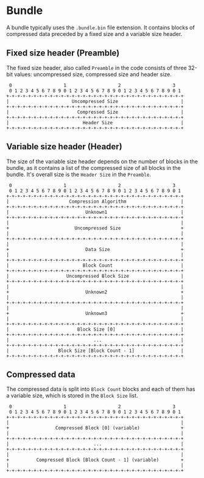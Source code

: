 # Bundle

A bundle typically uses the `.bundle.bin` file extension. It contains blocks of compressed data preceded by a fixed size and a variable size header.

## Fixed size header (Preamble)

The fixed size header, also called `Preamble` in the code consists of three 32-bit values: uncompressed size, compressed size and header size.

```text
 0                   1                   2                   3
 0 1 2 3 4 5 6 7 8 9 0 1 2 3 4 5 6 7 8 9 0 1 2 3 4 5 6 7 8 9 0 1
+-+-+-+-+-+-+-+-+-+-+-+-+-+-+-+-+-+-+-+-+-+-+-+-+-+-+-+-+-+-+-+-+
|                       Uncompressed Size                       |
+-+-+-+-+-+-+-+-+-+-+-+-+-+-+-+-+-+-+-+-+-+-+-+-+-+-+-+-+-+-+-+-+
|                         Compressed Size                       |
+-+-+-+-+-+-+-+-+-+-+-+-+-+-+-+-+-+-+-+-+-+-+-+-+-+-+-+-+-+-+-+-+
|                           Header Size                         |
+-+-+-+-+-+-+-+-+-+-+-+-+-+-+-+-+-+-+-+-+-+-+-+-+-+-+-+-+-+-+-+-+
```
<!-- protocol "Uncompressed Size: 32, Compressed Size: 32, Header Size: 32" -->

## Variable size header (Header)

The size of the variable size header depends on the number of blocks in the bundle, as it contains a list of the compressed size of all blocks in the bundle. It's overall size is the `Header Size` in the `Preamble`.

```text
 0                   1                   2                   3
 0 1 2 3 4 5 6 7 8 9 0 1 2 3 4 5 6 7 8 9 0 1 2 3 4 5 6 7 8 9 0 1
+-+-+-+-+-+-+-+-+-+-+-+-+-+-+-+-+-+-+-+-+-+-+-+-+-+-+-+-+-+-+-+-+
|                      Compression Algorithm                    |
+-+-+-+-+-+-+-+-+-+-+-+-+-+-+-+-+-+-+-+-+-+-+-+-+-+-+-+-+-+-+-+-+
|                            Unknown1                           |
+-+-+-+-+-+-+-+-+-+-+-+-+-+-+-+-+-+-+-+-+-+-+-+-+-+-+-+-+-+-+-+-+
|                                                               |
+                        Uncompressed Size                      +
|                                                               |
+-+-+-+-+-+-+-+-+-+-+-+-+-+-+-+-+-+-+-+-+-+-+-+-+-+-+-+-+-+-+-+-+
|                                                               |
+                            Data Size                          +
|                                                               |
+-+-+-+-+-+-+-+-+-+-+-+-+-+-+-+-+-+-+-+-+-+-+-+-+-+-+-+-+-+-+-+-+
|                           Block Count                         |
+-+-+-+-+-+-+-+-+-+-+-+-+-+-+-+-+-+-+-+-+-+-+-+-+-+-+-+-+-+-+-+-+
|                     Uncompressed Block Size                   |
+-+-+-+-+-+-+-+-+-+-+-+-+-+-+-+-+-+-+-+-+-+-+-+-+-+-+-+-+-+-+-+-+
|                                                               |
+                            Unknown2                           +
|                                                               |
+-+-+-+-+-+-+-+-+-+-+-+-+-+-+-+-+-+-+-+-+-+-+-+-+-+-+-+-+-+-+-+-+
|                                                               |
+                            Unknown3                           +
|                                                               |
+-+-+-+-+-+-+-+-+-+-+-+-+-+-+-+-+-+-+-+-+-+-+-+-+-+-+-+-+-+-+-+-+
|                         Block Size [0]                        |
+-+-+-+-+-+-+-+-+-+-+-+-+-+-+-+-+-+-+-+-+-+-+-+-+-+-+-+-+-+-+-+-+
|                               ...                             |
+-+-+-+-+-+-+-+-+-+-+-+-+-+-+-+-+-+-+-+-+-+-+-+-+-+-+-+-+-+-+-+-+
|                  Block Size [Block Count - 1]                 |
+-+-+-+-+-+-+-+-+-+-+-+-+-+-+-+-+-+-+-+-+-+-+-+-+-+-+-+-+-+-+-+-+
```
<!-- protocol "Compression Algorithm: 32, Unknown1: 32, Uncompressed Size: 64, Data Size: 64, Block Count: 32, Uncompressed Block Size: 32, Unknown2: 64, Unknown3: 64, Block Size [0]: 32, ...: 32, Block Size [Block Count - 1]: 32" -->

## Compressed data

The compressed data is split into `Block Count` blocks and each of them has a variable size, which is stored in the `Block Size` list.

```text
 0                   1                   2                   3
 0 1 2 3 4 5 6 7 8 9 0 1 2 3 4 5 6 7 8 9 0 1 2 3 4 5 6 7 8 9 0 1
+-+-+-+-+-+-+-+-+-+-+-+-+-+-+-+-+-+-+-+-+-+-+-+-+-+-+-+-+-+-+-+-+
|                                                               |
+                 Compressed Block [0] (variable)               +
|                                                               |
+-+-+-+-+-+-+-+-+-+-+-+-+-+-+-+-+-+-+-+-+-+-+-+-+-+-+-+-+-+-+-+-+
|                               ...                             |
+-+-+-+-+-+-+-+-+-+-+-+-+-+-+-+-+-+-+-+-+-+-+-+-+-+-+-+-+-+-+-+-+
|                                                               |
+          Compressed Block [Block Count - 1] (variable)        +
|                                                               |
+-+-+-+-+-+-+-+-+-+-+-+-+-+-+-+-+-+-+-+-+-+-+-+-+-+-+-+-+-+-+-+-+
```
<!-- protocol "Compressed Block [0] (variable): 64, ...: 32, Compressed Block [Block Count - 1] (variable): 64" -->
